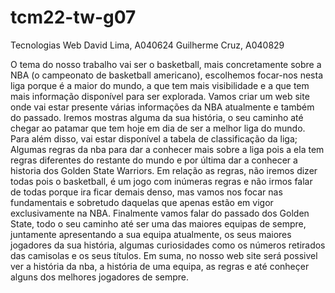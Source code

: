 # tcm22-tw-g07
Tecnologias Web
David Lima, A040624
Guilherme Cruz, A040829

O tema do nosso trabalho vai ser o basketball, mais concretamente sobre a NBA (o campeonato de basketball americano), escolhemos focar-nos nesta liga porque é a maior do mundo, a que tem mais visibilidade e a que tem mais informação disponível para ser explorada.
Vamos criar um web site onde vai estar presente várias informações da NBA atualmente e também do passado. Iremos mostras alguma da sua história, o seu caminho até chegar ao patamar que tem hoje em dia de ser a melhor liga do mundo.
Para além disso, vai estar disponível a tabela de classificação da liga; Algumas regras da nba para dar a conhecer mais sobre a liga pois a ela tem regras diferentes do restante do mundo e por última dar a conhecer a historia dos Golden State Warriors.
Em relação as regras, não iremos dizer todas pois o basketball, é um jogo com inúmeras regras e não irmos falar de todas porque ira ficar demais denso, mas vamos nos focar nas fundamentais e sobretudo daquelas que apenas estão em vigor exclusivamente na NBA.
Finalmente vamos falar do passado dos Golden State, todo o seu caminho até ser uma das maiores equipas de sempre, juntamente apresentando a sua equipa atualmente, os seus maiores jogadores da sua história, algumas curiosidades como os números retirados das camisolas e os seus títulos.
Em suma, no nosso web site será possivel ver a história da nba, a história de uma equipa, as regras  e até conheçer alguns dos melhores jogadores de sempre.


